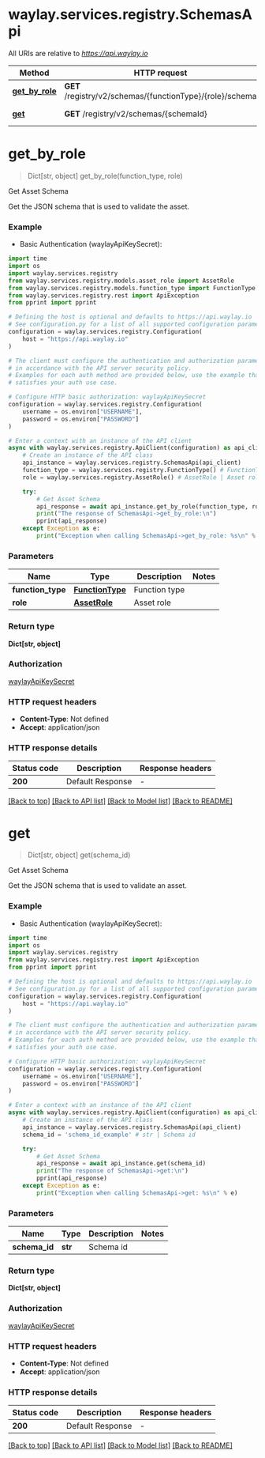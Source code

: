 # waylay.services.registry.SchemasApi

All URIs are relative to *https://api.waylay.io*

Method | HTTP request | Description
------------- | ------------- | -------------
[**get_by_role**](SchemasApi.md#get_by_role) | **GET** /registry/v2/schemas/{functionType}/{role}/schema | Get Asset Schema
[**get**](SchemasApi.md#get) | **GET** /registry/v2/schemas/{schemaId} | Get Asset Schema


# **get_by_role**
> Dict[str, object] get_by_role(function_type, role)

Get Asset Schema

Get the JSON schema that is used to validate the asset.

### Example

* Basic Authentication (waylayApiKeySecret):

```python
import time
import os
import waylay.services.registry
from waylay.services.registry.models.asset_role import AssetRole
from waylay.services.registry.models.function_type import FunctionType
from waylay.services.registry.rest import ApiException
from pprint import pprint

# Defining the host is optional and defaults to https://api.waylay.io
# See configuration.py for a list of all supported configuration parameters.
configuration = waylay.services.registry.Configuration(
    host = "https://api.waylay.io"
)

# The client must configure the authentication and authorization parameters
# in accordance with the API server security policy.
# Examples for each auth method are provided below, use the example that
# satisfies your auth use case.

# Configure HTTP basic authorization: waylayApiKeySecret
configuration = waylay.services.registry.Configuration(
    username = os.environ["USERNAME"],
    password = os.environ["PASSWORD"]
)

# Enter a context with an instance of the API client
async with waylay.services.registry.ApiClient(configuration) as api_client:
    # Create an instance of the API class
    api_instance = waylay.services.registry.SchemasApi(api_client)
    function_type = waylay.services.registry.FunctionType() # FunctionType | Function type
    role = waylay.services.registry.AssetRole() # AssetRole | Asset role

    try:
        # Get Asset Schema
        api_response = await api_instance.get_by_role(function_type, role)
        print("The response of SchemasApi->get_by_role:\n")
        pprint(api_response)
    except Exception as e:
        print("Exception when calling SchemasApi->get_by_role: %s\n" % e)
```



### Parameters


Name | Type | Description  | Notes
------------- | ------------- | ------------- | -------------
 **function_type** | [**FunctionType**](.md)| Function type | 
 **role** | [**AssetRole**](.md)| Asset role | 

### Return type

**Dict[str, object]**

### Authorization

[waylayApiKeySecret](../README.md#waylayApiKeySecret)

### HTTP request headers

 - **Content-Type**: Not defined
 - **Accept**: application/json

### HTTP response details

| Status code | Description | Response headers |
|-------------|-------------|------------------|
**200** | Default Response |  -  |

[[Back to top]](#) [[Back to API list]](../README.md#documentation-for-api-endpoints) [[Back to Model list]](../README.md#documentation-for-models) [[Back to README]](../README.md)

# **get**
> Dict[str, object] get(schema_id)

Get Asset Schema

Get the JSON schema that is used to validate an asset.

### Example

* Basic Authentication (waylayApiKeySecret):

```python
import time
import os
import waylay.services.registry
from waylay.services.registry.rest import ApiException
from pprint import pprint

# Defining the host is optional and defaults to https://api.waylay.io
# See configuration.py for a list of all supported configuration parameters.
configuration = waylay.services.registry.Configuration(
    host = "https://api.waylay.io"
)

# The client must configure the authentication and authorization parameters
# in accordance with the API server security policy.
# Examples for each auth method are provided below, use the example that
# satisfies your auth use case.

# Configure HTTP basic authorization: waylayApiKeySecret
configuration = waylay.services.registry.Configuration(
    username = os.environ["USERNAME"],
    password = os.environ["PASSWORD"]
)

# Enter a context with an instance of the API client
async with waylay.services.registry.ApiClient(configuration) as api_client:
    # Create an instance of the API class
    api_instance = waylay.services.registry.SchemasApi(api_client)
    schema_id = 'schema_id_example' # str | Schema id

    try:
        # Get Asset Schema
        api_response = await api_instance.get(schema_id)
        print("The response of SchemasApi->get:\n")
        pprint(api_response)
    except Exception as e:
        print("Exception when calling SchemasApi->get: %s\n" % e)
```



### Parameters


Name | Type | Description  | Notes
------------- | ------------- | ------------- | -------------
 **schema_id** | **str**| Schema id | 

### Return type

**Dict[str, object]**

### Authorization

[waylayApiKeySecret](../README.md#waylayApiKeySecret)

### HTTP request headers

 - **Content-Type**: Not defined
 - **Accept**: application/json

### HTTP response details

| Status code | Description | Response headers |
|-------------|-------------|------------------|
**200** | Default Response |  -  |

[[Back to top]](#) [[Back to API list]](../README.md#documentation-for-api-endpoints) [[Back to Model list]](../README.md#documentation-for-models) [[Back to README]](../README.md)

